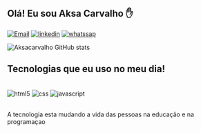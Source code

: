 ## Olá! Eu sou Aksa Carvalho ✋

[![Email](https://img.shields.io/badge/Gmail-D14836?style=for-the-badge&logo=gmail&logoColor=white)](https://aksacarvalho43416@gmail.com) [![linkedin](https://img.shields.io/badge/LinkedIn-0077B5?style=for-the-badge&logo=linkedin&logoColor=white)](https://aksacarvalho) [![whatssap](https://img.shields.io/badge/WhatsApp-25D366?style=for-the-badge&logo=whatsapp&logoColor=white)](11957051582)

![Aksacarvalho GitHub stats](https://github-readme-stats.vercel.app/api?username=aksacarvalho&show_icons=true&theme=dracula) 

## Tecnologias que eu uso no meu dia!

<div style="display:inline_block"><br/>
<img align="center"alt="html5"src="https://img.shields.io/badge/HTML5-E34F26?style=for-the-badge&logo=html5&logoColor=white"/>
  <img align="center"alt="css"src="https://img.shields.io/badge/CSS-239120?&style=for-the-badge&logo=css3&logoColor=white"/>
  <img align="center"alt="javascript"src="https://img.shields.io/badge/JavaScript-F7DF1E?style=for-the-badge&logo=javascript&logoColor=black"/>
</div><br>

A tecnologia esta mudando a vida das pessoas na educação e na programaçao

